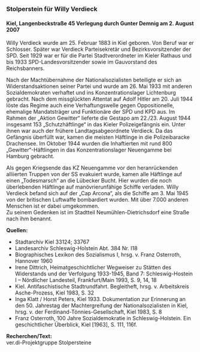 ### Stolperstein für Willy Verdieck
#### Kiel, Langenbeckstraße 45 Verlegung durch Gunter Demnig am 2. August 2007

Willy Verdieck wurde am 25. Februar 1883 in Kiel geboren. Von Beruf war er Schlosser. Später war Verdieck Parteisekretär und Bezirksvorsitzender der SPD. Seit 1929 war er für die Partei Stadtverordneter im Kieler Rathaus und bis 1933 SPD-Landesvorsitzender sowie im Gauvorstand des Reichsbanners.

Nach der Machtübernahme der Nationalsozialisten beteiligte er sich an Widerstandsaktionen seiner Partei und wurde am 26. Mai 1933 mit anderen Sozialdemokraten verhaftet und ins Konzentrationslager Lichtenburg gebracht. Nach dem missglückten Attentat auf Adolf Hitler am 20. Juli 1944 löste das Regime auch eine Verhaftungswelle gegen Oppositionelle, ehemalige Mandatsträger und Funktionäre der SPD und KPD aus. Im Rahmen der „Aktion Gewitter“ lieferte die Gestapo am 22./23. August 1944 insgesamt 153 „Schutzhäftlinge“ in das Kieler Polizeigefängnis ein. Unter ihnen war auch der frühere Landtagsabgeordnete Verdieck. Da das Gefängnis überfüllt war, kamen die meisten Häftlinge in die Polizeibaracke Drachensee. Im Oktober 1944 wurden die Inhaftierten mit rund 800 „Gewitter“-Häftlingen in das Konzentrationslager Neuengamme bei Hamburg gebracht.

Als gegen Kriegsende das KZ Neuengamme vor den heranrückenden alliierten Truppen von der SS evakuiert wurde, kamen alle Häftlinge auf einen „Todesmarsch“ an die Lübecker Bucht. Hier wurden die noch überlebenden Häftlinge auf manövrierunfähige Schiffe verladen. Willy Verdieck befand sich auf der „Cap Arcona“, als die Schiffe am 3. Mai 1945 von der britischen Luftwaffe bombardiert wurden. Mit über 7.000 anderen Menschen ist er dabei umgekommen.  
Zu seinem Gedenken ist im Stadtteil Neumühlen-Dietrichsdorf eine Straße nach ihm benannt.

**Quellen:**
- Stadtarchiv Kiel 33124; 33767
- Landesarchiv Schleswig-Holstein Abt. 384 Nr. I18
- Biographisches Lexikon des Sozialismus I, hrsg. v. Franz Osterroth, Hannover 1960
- Irene Dittrich, Heimatgeschichtlicher Wegweiser zu Stätten des Widerstands und der Verfolgung 1933-1945, Band 7: Schleswig-Hostein I – Nördlicher Landesteil, Frankfurt/Main 1993, S. 9, 14, 18
- Kiel. Antifaschistische Stadtrundfahrt. Begleitheft, hrsg. v. Arbeitskreis Asche-Prozess, Kiel 1983, S. 32
- Inga Klatt / Horst Peters, Kiel 1933. Dokumentation zur Erinnerung an den 50. Jahrestag der Machtergreifung der Nationalsozialisten in Kiel, hrsg. v. der Ferdinand-Tönnies-Gesellschaft, Kiel 1983, S. 8
- Franz Osterroth, 100 Jahre Sozialdemokratie in Schleswig-Holstein. Ein geschichtlicher Überblick, Kiel [1963], S. 111, 116f.

**Recherchen/Text:**  
ver.di-Projektgruppe Stolpersteine